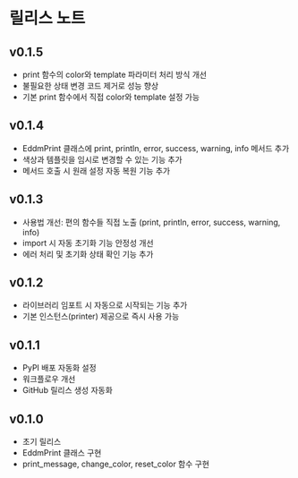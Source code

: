 # 릴리스 노트

## v0.1.5
- print 함수의 color와 template 파라미터 처리 방식 개선
- 불필요한 상태 변경 코드 제거로 성능 향상
- 기본 print 함수에서 직접 color와 template 설정 가능

## v0.1.4
- EddmPrint 클래스에 print, println, error, success, warning, info 메서드 추가
- 색상과 템플릿을 임시로 변경할 수 있는 기능 추가
- 메서드 호출 시 원래 설정 자동 복원 기능 추가

## v0.1.3
- 사용법 개선: 편의 함수들 직접 노출 (print, println, error, success, warning, info)
- import 시 자동 초기화 기능 안정성 개선
- 에러 처리 및 초기화 상태 확인 기능 추가

## v0.1.2
- 라이브러리 임포트 시 자동으로 시작되는 기능 추가
- 기본 인스턴스(printer) 제공으로 즉시 사용 가능

## v0.1.1
- PyPI 배포 자동화 설정
- 워크플로우 개선
- GitHub 릴리스 생성 자동화

## v0.1.0
- 초기 릴리스
- EddmPrint 클래스 구현
- print_message, change_color, reset_color 함수 구현 